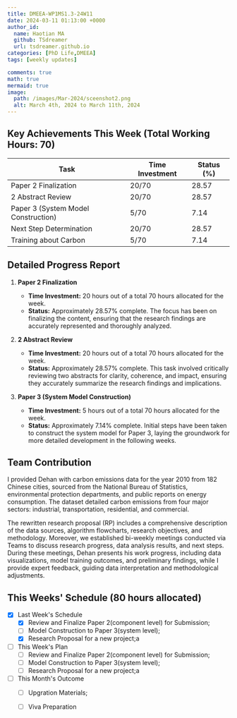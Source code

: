 ```yaml
---
title: DMEEA-WP1MS1.3-24W11
date: 2024-03-11 01:13:00 +0000
author_id:
  name: Haotian MA
  github: TSdreamer
  url: tsdreamer.github.io
categories: [PhD Life,DMEEA]
tags: [weekly updates]

comments: true
math: true
mermaid: true
image:
  path: /images/Mar-2024/sceenshot2.png
  alt: March 4th, 2024 to March 11th, 2024
---
```




## Key Achievements This Week (Total Working Hours: 70)

| Task                                | Time Investment | Status (%) |
|-------------------------------------|-----------------|------------|
| Paper 2 Finalization                | 20/70           | 28.57      |
| 2 Abstract Review                   | 20/70           | 28.57      |
| Paper 3 (System Model Construction) | 5/70            | 7.14       |
| Next Step Determination             | 20/70           | 28.57      |
| Training about Carbon               | 5/70            | 7.14       |



## Detailed Progress Report

1. **Paper 2 Finalization**
   - **Time Investment:** 20 hours out of a total 70 hours allocated for the week.
   - **Status:** Approximately 28.57% complete. The focus has been on finalizing the content, ensuring that the research findings are accurately represented and thoroughly analyzed.

2. **2 Abstract Review**
   - **Time Investment:** 20 hours out of a total 70 hours allocated for the week.
   - **Status:** Approximately 28.57% complete. This task involved critically reviewing two abstracts for clarity, coherence, and impact, ensuring they accurately summarize the research findings and implications.

3. **Paper 3 (System Model Construction)**
   - **Time Investment:** 5 hours out of a total 70 hours allocated for the week.
   - **Status:** Approximately 7.14% complete. Initial steps have been taken to construct the system model for Paper 3, laying the groundwork for more detailed development in the following weeks.



## Team Contribution
I provided Dehan with carbon emissions data for the year 2010 from 182 Chinese cities, sourced from the National Bureau of Statistics, environmental protection departments, and public reports on energy consumption. The dataset detailed carbon emissions from four major sectors: industrial, transportation, residential, and commercial. 

The rewritten research proposal (RP) includes a comprehensive description of the data sources, algorithm flowcharts, research objectives, and methodology. Moreover, we established bi-weekly meetings conducted via Teams to discuss research progress, data analysis results, and next steps. During these meetings, Dehan presents his work progress, including data visualizations, model training outcomes, and preliminary findings, while I provide expert feedback, guiding data interpretation and methodological adjustments.



## This Weeks' Schedule (80 hours allocated)

- [x] Last Week's Schedule
  + [x] Review and Finalize Paper 2(component level) for Submission;
  + [ ] Model Construction to Paper 3(system level);
  + [x] Research Proposal for a new project;a

- [ ] This Week's Plan
  + [ ] Review and Finalize Paper 2(component level) for Submission;
  + [ ] Model Construction to Paper 3(system level);
  + [ ] Research Proposal for a new project;a

- [ ] This Month's Outcome
  + [ ] Upgration Materials;
  + [ ] Viva Preparation



